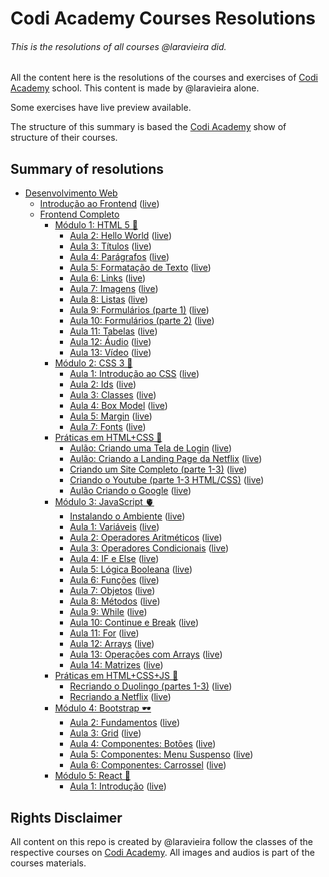 # Codi Academy Courses Resolutions
###### This is the resolutions of all courses @laravieira did.
All the content here is the resolutions of the courses and exercises of [Codi Academy](https://codiacademy.com/) school.
This content is made by @laravieira alone.

Some exercises have live preview available.

The structure of this summary is based the [Codi Academy](https://codiacademy.com/) show of structure of their courses.

## Summary of resolutions
- [Desenvolvimento Web](DesenvolvimentoWeb)
  - [Introdução ao Frontend](DesenvolvimentoWeb/IntroducaoAoFrontend) ([live](https://codi.laravieira.me/DesenvolvimentoWeb/IntroducaoAoFrontend))
  - [Frontend Completo](DesenvolvimentoWeb/FrontendCompleto)
    - [Módulo 1: HTML 5 🦿](DesenvolvimentoWeb/FrontendCompleto/Modulo1)
      - [Aula 2: Hello World](DesenvolvimentoWeb/FrontendCompleto/Modulo1/Aula02) ([live](https://codi.laravieira.me/DesenvolvimentoWeb/FrontendCompleto/Modulo1/Aula02))
      - [Aula 3: Títulos](DesenvolvimentoWeb/FrontendCompleto/Modulo1/Aula03) ([live](https://codi.laravieira.me/DesenvolvimentoWeb/FrontendCompleto/Modulo1/Aula03))
      - [Aula 4: Parágrafos](DesenvolvimentoWeb/FrontendCompleto/Modulo1/Aula04) ([live](https://codi.laravieira.me/DesenvolvimentoWeb/FrontendCompleto/Modulo1/Aula04))
      - [Aula 5: Formatação de Texto](DesenvolvimentoWeb/FrontendCompleto/Modulo1/Aula05) ([live](https://codi.laravieira.me/DesenvolvimentoWeb/FrontendCompleto/Modulo1/Aula05))
      - [Aula 6: Links](DesenvolvimentoWeb/FrontendCompleto/Modulo1/Aula06) ([live](https://codi.laravieira.me/DesenvolvimentoWeb/FrontendCompleto/Modulo1/Aula06))
      - [Aula 7: Imagens](DesenvolvimentoWeb/FrontendCompleto/Modulo1/Aula07) ([live](https://codi.laravieira.me/DesenvolvimentoWeb/FrontendCompleto/Modulo1/Aula07))
      - [Aula 8: Listas](DesenvolvimentoWeb/FrontendCompleto/Modulo1/Aula08) ([live](https://codi.laravieira.me/DesenvolvimentoWeb/FrontendCompleto/Modulo1/Aula08))
      - [Aula 9: Formulários (parte 1)](DesenvolvimentoWeb/FrontendCompleto/Modulo1/Aula09) ([live](https://codi.laravieira.me/DesenvolvimentoWeb/FrontendCompleto/Modulo1/Aula09))
      - [Aula 10: Formulários (parte 2)](DesenvolvimentoWeb/FrontendCompleto/Modulo1/Aula10) ([live](https://codi.laravieira.me/DesenvolvimentoWeb/FrontendCompleto/Modulo1/Aula10))
      - [Aula 11: Tabelas](DesenvolvimentoWeb/FrontendCompleto/Modulo1/Aula11) ([live](https://codi.laravieira.me/DesenvolvimentoWeb/FrontendCompleto/Modulo1/Aula11))
      - [Aula 12: Áudio](DesenvolvimentoWeb/FrontendCompleto/Modulo1/Aula12) ([live](https://codi.laravieira.me/DesenvolvimentoWeb/FrontendCompleto/Modulo1/Aula12))
      - [Aula 13: Vídeo](DesenvolvimentoWeb/FrontendCompleto/Modulo1/Aula13) ([live](https://codi.laravieira.me/DesenvolvimentoWeb/FrontendCompleto/Modulo1/Aula13))
    - [Módulo 2: CSS 3 🦵](DesenvolvimentoWeb/FrontendCompleto/Modulo2)
      - [Aula 1: Introdução ao CSS](DesenvolvimentoWeb/FrontendCompleto/Modulo2/Aula01) ([live](https://codi.laravieira.me/DesenvolvimentoWeb/FrontendCompleto/Modulo2/Aula01))
      - [Aula 2: Ids](DesenvolvimentoWeb/FrontendCompleto/Modulo2/Aula02) ([live](https://codi.laravieira.me/DesenvolvimentoWeb/FrontendCompleto/Modulo2/Aula02))
      - [Aula 3: Classes](DesenvolvimentoWeb/FrontendCompleto/Modulo2/Aula03) ([live](https://codi.laravieira.me/DesenvolvimentoWeb/FrontendCompleto/Modulo2/Aula03))
      - [Aula 4: Box Model](DesenvolvimentoWeb/FrontendCompleto/Modulo2/Aula04) ([live](https://codi.laravieira.me/DesenvolvimentoWeb/FrontendCompleto/Modulo2/Aula04))
      - [Aula 5: Margin](DesenvolvimentoWeb/FrontendCompleto/Modulo2/Aula05) ([live](https://codi.laravieira.me/DesenvolvimentoWeb/FrontendCompleto/Modulo2/Aula05))
      - [Aula 7: Fonts](DesenvolvimentoWeb/FrontendCompleto/Modulo2/Aula07) ([live](https://codi.laravieira.me/DesenvolvimentoWeb/FrontendCompleto/Modulo2/Aula07))
    - [Práticas em HTML+CSS 🤝](DesenvolvimentoWeb/FrontendCompleto/Practice1)
      - [Aulão: Criando uma Tela de Login](DesenvolvimentoWeb/FrontendCompleto/Practice1/Aula01) ([live](https://codi.laravieira.me/DesenvolvimentoWeb/FrontendCompleto/Practice1/Aula01))
      - [Aulão: Criando a Landing Page da Netflix](DesenvolvimentoWeb/FrontendCompleto/Practice1/Aula02) ([live](https://codi.laravieira.me/DesenvolvimentoWeb/FrontendCompleto/Practice1/Aula02))
      - [Criando um Site Completo (parte 1-3)](DesenvolvimentoWeb/FrontendCompleto/Practice1/Aula03-05) ([live](https://codi.laravieira.me/DesenvolvimentoWeb/FrontendCompleto/Practice1/Aula03-05))
      - [Criando o Youtube (parte 1-3 HTML/CSS)](DesenvolvimentoWeb/FrontendCompleto/Practice1/Aula06-11) ([live](https://codi.laravieira.me/DesenvolvimentoWeb/FrontendCompleto/Practice1/Aula06-11))
      - [Aulão Criando o Google](DesenvolvimentoWeb/FrontendCompleto/Practice1/Aula12) ([live](https://codi.laravieira.me/DesenvolvimentoWeb/FrontendCompleto/Practice1/Aula12))
    - [Módulo 3: JavaScript 🫀](DesenvolvimentoWeb/FrontendCompleto/Modulo3)
      - [Instalando o Ambiente](DesenvolvimentoWeb/FrontendCompleto/Modulo3/Aula00) ([live](https://codi.laravieira.me/DesenvolvimentoWeb/FrontendCompleto/Modulo3/Aula00))
      - [Aula 1: Variáveis](DesenvolvimentoWeb/FrontendCompleto/Modulo3/Aula01) ([live](https://codi.laravieira.me/DesenvolvimentoWeb/FrontendCompleto/Modulo3/Aula01))
      - [Aula 2: Operadores Aritméticos](DesenvolvimentoWeb/FrontendCompleto/Modulo3/Aula02) ([live](https://codi.laravieira.me/DesenvolvimentoWeb/FrontendCompleto/Modulo3/Aula02))
      - [Aula 3: Operadores Condicionais](DesenvolvimentoWeb/FrontendCompleto/Modulo3/Aula03) ([live](https://codi.laravieira.me/DesenvolvimentoWeb/FrontendCompleto/Modulo3/Aula03))
      - [Aula 4: IF e Else](DesenvolvimentoWeb/FrontendCompleto/Modulo3/Aula04) ([live](https://codi.laravieira.me/DesenvolvimentoWeb/FrontendCompleto/Modulo3/Aula04))
      - [Aula 5: Lógica Booleana](DesenvolvimentoWeb/FrontendCompleto/Modulo3/Aula05) ([live](https://codi.laravieira.me/DesenvolvimentoWeb/FrontendCompleto/Modulo3/Aula05))
      - [Aula 6: Funções](DesenvolvimentoWeb/FrontendCompleto/Modulo3/Aula06) ([live](https://codi.laravieira.me/DesenvolvimentoWeb/FrontendCompleto/Modulo3/Aula06))
      - [Aula 7: Objetos](DesenvolvimentoWeb/FrontendCompleto/Modulo3/Aula07) ([live](https://codi.laravieira.me/DesenvolvimentoWeb/FrontendCompleto/Modulo3/Aula07))
      - [Aula 8: Métodos](DesenvolvimentoWeb/FrontendCompleto/Modulo3/Aula08) ([live](https://codi.laravieira.me/DesenvolvimentoWeb/FrontendCompleto/Modulo3/Aula08))
      - [Aula 9: While](DesenvolvimentoWeb/FrontendCompleto/Modulo3/Aula09) ([live](https://codi.laravieira.me/DesenvolvimentoWeb/FrontendCompleto/Modulo3/Aula09))
      - [Aula 10: Continue e Break](DesenvolvimentoWeb/FrontendCompleto/Modulo3/Aula10) ([live](https://codi.laravieira.me/DesenvolvimentoWeb/FrontendCompleto/Modulo3/Aula10))
      - [Aula 11: For](DesenvolvimentoWeb/FrontendCompleto/Modulo3/Aula11) ([live](https://codi.laravieira.me/DesenvolvimentoWeb/FrontendCompleto/Modulo3/Aula11))
      - [Aula 12: Arrays](DesenvolvimentoWeb/FrontendCompleto/Modulo3/Aula12) ([live](https://codi.laravieira.me/DesenvolvimentoWeb/FrontendCompleto/Modulo3/Aula12))
      - [Aula 13: Operações com Arrays](DesenvolvimentoWeb/FrontendCompleto/Modulo3/Aula13) ([live](https://codi.laravieira.me/DesenvolvimentoWeb/FrontendCompleto/Modulo3/Aula13))
      - [Aula 14: Matrizes](DesenvolvimentoWeb/FrontendCompleto/Modulo3/Aula14) ([live](https://codi.laravieira.me/DesenvolvimentoWeb/FrontendCompleto/Modulo3/Aula14))
    - [Práticas em HTML+CSS+JS 📂](DesenvolvimentoWeb/FrontendCompleto/Practice2)
      - [Recriando o Duolingo (partes 1-3)](DesenvolvimentoWeb/FrontendCompleto/Practice2/Aula01-03) ([live](https://codi.laravieira.me/DesenvolvimentoWeb/FrontendCompleto/Practice2/Aula01-03))
      - [Recriando a Netflix](DesenvolvimentoWeb/FrontendCompleto/Practice2/Aula04) ([live](https://codi.laravieira.me/DesenvolvimentoWeb/FrontendCompleto/Practice2/Aula04))
    - [Módulo 4: Bootstrap 🕶](DesenvolvimentoWeb/FrontendCompleto/Modulo4)
      - [Aula 2: Fundamentos](DesenvolvimentoWeb/FrontendCompleto/Modulo4/Aula02) ([live](https://codi.laravieira.me/DesenvolvimentoWeb/FrontendCompleto/Modulo4/Aula02))
      - [Aula 3: Grid](DesenvolvimentoWeb/FrontendCompleto/Modulo4/Aula03) ([live](https://codi.laravieira.me/DesenvolvimentoWeb/FrontendCompleto/Modulo4/Aula03))
      - [Aula 4: Componentes: Botões](DesenvolvimentoWeb/FrontendCompleto/Modulo4/Aula04) ([live](https://codi.laravieira.me/DesenvolvimentoWeb/FrontendCompleto/Modulo4/Aula04))
      - [Aula 5: Componentes: Menu Suspenso](DesenvolvimentoWeb/FrontendCompleto/Modulo4/Aula05) ([live](https://codi.laravieira.me/DesenvolvimentoWeb/FrontendCompleto/Modulo4/Aula05))
      - [Aula 6: Componentes: Carrossel](DesenvolvimentoWeb/FrontendCompleto/Modulo4/Aula06) ([live](https://codi.laravieira.me/DesenvolvimentoWeb/FrontendCompleto/Modulo4/Aula06))
    - [Módulo 5: React 💫](DesenvolvimentoWeb/FrontendCompleto/Modulo5)
      - [Aula 1: Introdução](DesenvolvimentoWeb/FrontendCompleto/Modulo5/aula01) ([live](https://codi.laravieira.me/DesenvolvimentoWeb/FrontendCompleto/Modulo5/aula01/build))

## Rights Disclaimer
All content on this repo is created by @laravieira follow the classes of the respective courses on [Codi Academy](https://codiacademy.com/).
All images and audios is part of the courses materials.